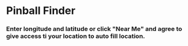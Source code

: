 # Pinball Finder

### Enter longitude and latitude or click "Near Me" and agree to give access ti your location to auto fill location.
